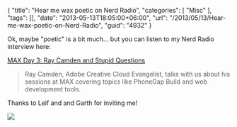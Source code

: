 {
	"title": "Hear me wax poetic on Nerd Radio",
	"categories": [
		"Misc"
	],
	"tags": [],
	"date": "2013-05-13T18:05:00+06:00",
	"url": "/2013/05/13/Hear-me-wax-poetic-on-Nerd-Radio",
	"guid": "4932"
}

Ok, maybe "poetic" is a bit much... but you can listen to my Nerd Radio interview here:

<a href="http://blog.nerdradio.com/post/50118970743/max-day-3-ray-camden-and-stupid-questions">MAX Day 3: Ray Camden and Stupid Questions</a>
<blockquote>
Ray Camden, Adobe Creative Cloud Evangelist, talks with us about his sessions at MAX covering topics like PhoneGap Build and web development tools.
</blockquote>

Thanks to Leif and and Garth for inviting me!

<img src="http://static.raymondcamden.com/images/tumblr_header.png" />